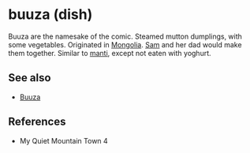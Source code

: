# buuza (dish)
Buuza are the namesake of the comic. Steamed mutton dumplings, with some vegetables. Originated in [Mongolia](Location/Mongolia.md). [Sam](Person/Sam.md) and her dad would make them together. Similar to [manti](manti.md), except not eaten with yoghurt.

## See also
- [Buuza](Location/Buuza.md)
## References
- My Quiet Mountain Town 4
